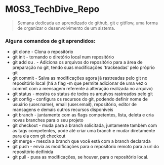 # M0S3_TechDive_Repo

> Semana dedicada ao aprendizado de github, git e gitflow, uma forma de organizar o desenvolvimento de um sistema.

### Alguns comandos de git aprendidos:

- git clone <nome-do-repositorio> - Clona o repositório
- git init - tornando o diretório local num repositório
- git add <nome-do-arquivo> ou . - Adiciona os arquivos do repositório para a àrea de preparação no git, tendo suas modificações 'trackeadas' pelo próprio git
- git commit <nome-do-arquivo> - Salva as modificações agora já rastreadas pelo git no repositório local (há a flag -m que permite adicionar de uma vez o commit com a mensagem referente à alteração realizada no arquivo)
- git status - mostra os status de todos os arquivos rastreados pelo git
- git config - configura os recursos do git, podendo definir nome de usuário (user.name), email (user.email), repositório, editor de mansagens e demais outros recursos disponíveis
- git branch - juntamente com as flags competentes, lista, deleta e cria novas branches para o seu projeto
- git checkout <nome-da-branch> - muda para a branch solicitada, juntamente também com as tags competentes, pode até criar uma branch e mudar diretamente para ela com git checkout
- git merge <nome-da-branch> - mescla a branch que você está com a branch declarada
- git push - envia as modificações para o repositório remoto para a url do repositório deifinida
- git pull - puxa as modificações, se houver, para o repositório local.
